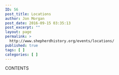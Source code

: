 ```yaml
---
ID: 56
post_title: Locations
author: Jon Morgan
post_date: 2016-09-15 03:35:13
post_excerpt: ""
layout: page
permalink: >
  http://www.shepherdhistory.org/events/locations/
published: true
tags: [ ]
categories: [ ]
---
```

CONTENTS